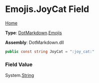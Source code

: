 # Emojis\.JoyCat Field

[Home](../../../README.md)

**Type**: [DotMarkdown](../../README.md)\.[Emojis](../README.md)

**Assembly**: DotMarkdown\.dll

```csharp
public const string JoyCat = ":joy_cat:"
```

### Field Value

System\.[String](https://docs.microsoft.com/en-us/dotnet/api/system.string)